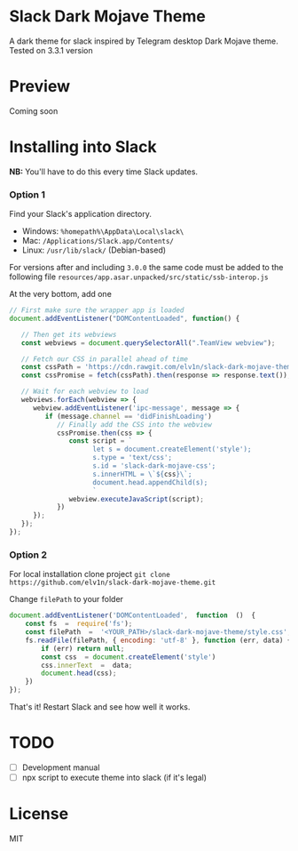 
# Slack Dark Mojave Theme

A dark theme for slack inspired by Telegram desktop Dark Mojave theme.
Tested on 3.3.1 version

# Preview

Coming soon

# Installing into Slack

**NB:** You'll have to do this every time Slack updates.

### Option 1

Find your Slack's application directory.

* Windows: `%homepath%\AppData\Local\slack\`
* Mac: `/Applications/Slack.app/Contents/`
* Linux: `/usr/lib/slack/` (Debian-based)

For versions after and including `3.0.0` the same code must be added to the following file
`resources/app.asar.unpacked/src/static/ssb-interop.js`

At the very bottom, add one

```js
// First make sure the wrapper app is loaded
document.addEventListener("DOMContentLoaded", function() {

   // Then get its webviews
   const webviews = document.querySelectorAll(".TeamView webview");

   // Fetch our CSS in parallel ahead of time
   const cssPath = 'https://cdn.rawgit.com/elv1n/slack-dark-mojave-theme/master/style.css';
   const cssPromise = fetch(cssPath).then(response => response.text());

   // Wait for each webview to load
   webviews.forEach(webview => {
      webview.addEventListener('ipc-message', message => {
         if (message.channel == 'didFinishLoading')
            // Finally add the CSS into the webview
            cssPromise.then(css => {
               const script = `
                     let s = document.createElement('style');
                     s.type = 'text/css';
                     s.id = 'slack-dark-mojave-css';
                     s.innerHTML = \`${css}\`;
                     document.head.appendChild(s);
                     `
               webview.executeJavaScript(script);
            })
      });
   });
});
```

### Option 2

For local installation clone project
`git clone https://github.com/elv1n/slack-dark-mojave-theme.git`

Change `filePath` to your folder

```js
document.addEventListener('DOMContentLoaded',  function  ()  {
	const fs  =  require('fs');
	const filePath  =  '<YOUR_PATH>/slack-dark-mojave-theme/style.css';
	fs.readFile(filePath, { encoding: 'utf-8' }, function (err, data) {
		if (err) return null;
		const css  = document.createElement('style')
		css.innerText  =  data;
		document.head(css);
	})
});
```

That's it! Restart Slack and see how well it works.

# TODO

 - [ ] Development manual
 - [ ] npx script to execute theme into slack (if it's legal)

# License

MIT